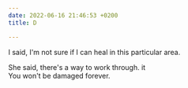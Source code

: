 ```yaml
---
date: 2022-06-16 21:46:53 +0200
title: D

---
```

I said, I'm not sure if I can heal in this particular area.  
  
She said, there's a way to work through. it  
You won't be damaged forever.